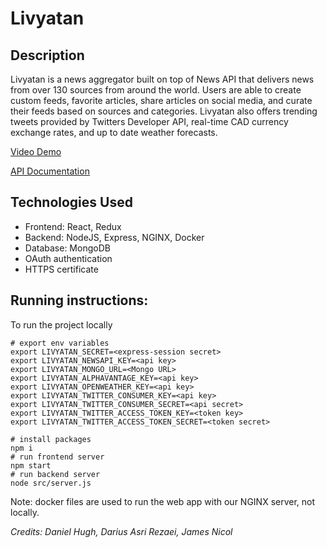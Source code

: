 # Livyatan

## Description
Livyatan is a news aggregator built on top of News API that delivers news from over 130 sources from around the world.
Users are able to create custom feeds, favorite articles, share articles on social media,
and curate their feeds based on sources and categories. Livyatan also offers trending tweets
provided by Twitters Developer API, real-time CAD currency exchange rates, and up to date
weather forecasts.

[Video Demo](https://www.youtube.com/watch?v=EU_osF_mL64)

[API Documentation](doc/README.md)

## Technologies Used
* Frontend: React, Redux
* Backend: NodeJS, Express, NGINX, Docker
* Database: MongoDB
* OAuth authentication
* HTTPS certificate

## Running instructions:
To run the project locally

```
# export env variables
export LIVYATAN_SECRET=<express-session secret>
export LIVYATAN_NEWSAPI_KEY=<api key>
export LIVYATAN_MONGO_URL=<Mongo URL>
export LIVYATAN_ALPHAVANTAGE_KEY=<api key>
export LIVYATAN_OPENWEATHER_KEY=<api key>
export LIVYATAN_TWITTER_CONSUMER_KEY=<api key>
export LIVYATAN_TWITTER_CONSUMER_SECRET=<api secret>
export LIVYATAN_TWITTER_ACCESS_TOKEN_KEY=<token key>
export LIVYATAN_TWITTER_ACCESS_TOKEN_SECRET=<token secret>

# install packages
npm i
# run frontend server
npm start
# run backend server
node src/server.js
```

Note: docker files are used to run the web app with our NGINX server, not locally.

_Credits: Daniel Hugh, Darius Asri Rezaei, James Nicol_